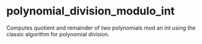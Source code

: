 # polynomial_division_modulo_int
Computes quotient and remainder of two polynomials mod an int using the classic algorithm for polynomial division.
